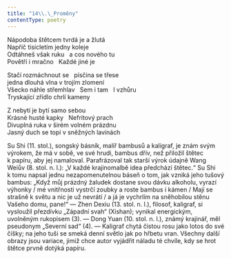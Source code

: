 ```yaml
---
title: "14\\.\_Proměny"
contentType: poetry
---
```


<section>

Nápodoba štětcem tvrdá je a žlutá  
Napříč tisícletím jedny koleje  
Odtáhneš však ruku   a cos nového tu  
Povětří i mračno   Každé jiné je

</section>

<section>

Stačí rozmáchnout se   písčina se třese  
jedna dlouhá vlna v trojím zlomení  
Všecko náhle střemhlav   Sem i tam   I vzhůru  
Tryskající zřídlo chrlí kameny

</section>

<section>

Z nebytí je bytí samo sebou  
Krásné husté kapky   Nefritový prach  
Divuplná ruka v širém volném prázdnu  
Jasný duch se topí v sněžných lavinách

</section>


<section>

Su Shi (11. stol.), songský básník, malíř bambusů a kaligraf, je znám svým výrokem, že má v sobě, ve své hrudi, bambus dřív, než přiložil štětec k papíru, aby jej namaloval. Parafrázoval tak starší výrok údajně Wang Weiův (8. stol. n. l.): „V každé krajinomalbě idea předchází štětec.“ Su Shi k tomu napsal jednu nezapomenutelnou báseň o tom, jak vzniká jeho tušový bambus: „Když můj prázdný žaludek dostane svou dávku alkoholu, vyrazí výhonky / mé vnitřnosti vystrčí zoubky a roste bambus i kámen / Mají se strašně k světu a nic je už nevrátí / a já je vychrlím na sněhobílou stěnu Vašeho domu, pane!“ — Zhen Dexiu (13. stol. n. l.), filosof, kaligraf, si vysloužil přezdívku „Západní svah“ (Xishan); vynikal energickým, uvolněným rukopisem (3). — Dong Yuan (10. stol. n. l.), známý krajinář, měl pseudonym „Severní sad“ (4). — Kaligraf chytá čistou rosu jako lotos do své číšky; na jeho tuši se smeká denní světlo jak po hřbetu vran. Všechny další obrazy jsou variace, jimiž chce autor vyjádřit náladu té chvíle, kdy se hrot štětce prvně dotýká papíru.

</section>
